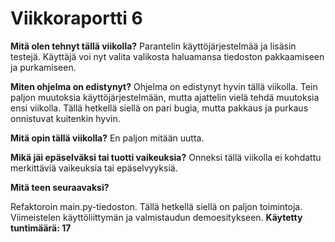 # Viikkoraportti 6

**Mitä olen tehnyt tällä viikolla?**
Parantelin käyttöjärjestelmää ja lisäsin testejä. Käyttäjä voi nyt valita valikosta haluamansa tiedoston pakkaamiseen ja purkamiseen.

**Miten ohjelma on edistynyt?**
Ohjelma on edistynyt hyvin tällä viikolla. Tein paljon muutoksia käyttöjärjestelmään, mutta ajattelin vielä tehdä muutoksia ensi viikolla. Tällä hetkellä siellä on pari bugia, mutta pakkaus ja purkaus onnistuvat kuitenkin hyvin.

**Mitä opin tällä viikolla?**
En paljon mitään uutta.

**Mikä jäi epäselväksi tai tuotti vaikeuksia?**
Onneksi tällä viikolla ei kohdattu merkittäviä vaikeuksia tai epäselvyyksiä.

**Mitä teen seuraavaksi?**

Refaktoroin main.py-tiedoston. Tällä hetkellä siellä on paljon toimintoja. Viimeistelen käyttöliittymän ja valmistaudun demoesitykseen.
**Käytetty tuntimäärä: 17**

